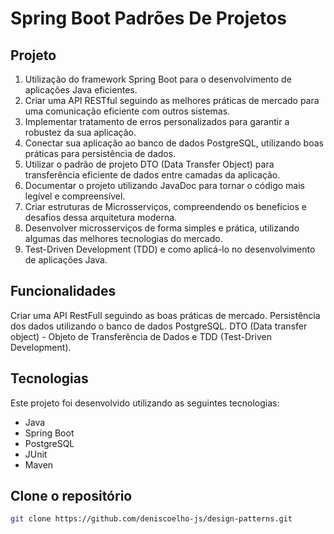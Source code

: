 # Spring Boot Padrões De Projetos

<!--
<h1 align="center">
    <img alt="amazon" src="./images/codigoLimpo.png" width="100%" />
</h1>
-->

## Projeto

1. Utilização do framework Spring Boot para o desenvolvimento de aplicações Java eficientes.
2. Criar uma API RESTful seguindo as melhores práticas de mercado para uma comunicação eficiente com outros sistemas.
3. Implementar tratamento de erros personalizados para garantir a robustez da sua aplicação.
4. Conectar sua aplicação ao banco de dados PostgreSQL, utilizando boas práticas para persistência de dados.
5. Utilizar o padrão de projeto DTO (Data Transfer Object) para transferência eficiente de dados entre camadas da aplicação.
6. Documentar o projeto utilizando JavaDoc para tornar o código mais legível e compreensível.
7. Criar estruturas de Microsserviços, compreendendo os benefícios e desafios dessa arquitetura moderna.
8. Desenvolver microsserviços de forma simples e prática, utilizando algumas das melhores tecnologias do mercado.
9. Test-Driven Development (TDD) e como aplicá-lo no desenvolvimento de aplicações Java.

## Funcionalidades

Criar uma API RestFull seguindo as boas práticas de mercado. Persistência dos dados utilizando o banco de dados PostgreSQL. DTO (Data transfer object) - Objeto de Transferência de Dados e TDD (Test-Driven Development).

## Tecnologias

Este projeto foi desenvolvido utilizando as seguintes tecnologias:

- Java
- Spring Boot
- PostgreSQL
- JUnit
- Maven

## Clone o repositório

```bash
git clone https://github.com/deniscoelho-js/design-patterns.git

```
